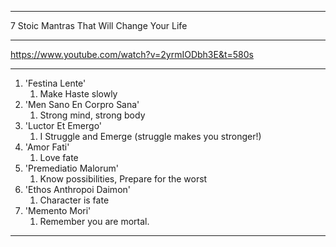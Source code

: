 **********************************************************************
7 Stoic Mantras That Will Change Your Life
**********************************************************************
https://www.youtube.com/watch?v=2yrmIODbh3E&t=580s
**********************************************************************
1. 'Festina Lente'
	1. Make Haste slowly
2. 'Men Sano En Corpro Sana'
	1. Strong mind, strong body 
3. 'Luctor Et Emergo'
	1. I Struggle and Emerge (struggle makes you stronger!)
4. 'Amor Fati'
	1. Love fate 
5. 'Premediatio Malorum'
	1. Know possibilities, Prepare for the worst 
6. 'Ethos Anthropoi Daimon'
	1. Character is fate 
7. 'Memento Mori'
	1. Remember you are mortal.

---
